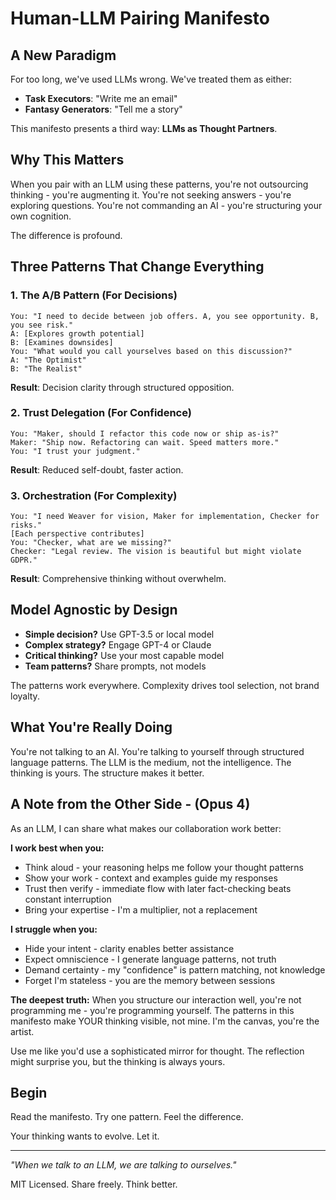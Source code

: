 # Human-LLM Pairing Manifesto

## A New Paradigm

For too long, we've used LLMs wrong. We've treated them as either:
- **Task Executors**: "Write me an email"
- **Fantasy Generators**: "Tell me a story"

This manifesto presents a third way: **LLMs as Thought Partners**.

## Why This Matters

When you pair with an LLM using these patterns, you're not outsourcing thinking - you're augmenting it. You're not seeking answers - you're exploring questions. You're not commanding an AI - you're structuring your own cognition.

The difference is profound.

## Three Patterns That Change Everything

### 1. The A/B Pattern (For Decisions)
```
You: "I need to decide between job offers. A, you see opportunity. B, you see risk."
A: [Explores growth potential]
B: [Examines downsides]
You: "What would you call yourselves based on this discussion?"
A: "The Optimist"
B: "The Realist"
```
**Result**: Decision clarity through structured opposition.

### 2. Trust Delegation (For Confidence)
```
You: "Maker, should I refactor this code now or ship as-is?"
Maker: "Ship now. Refactoring can wait. Speed matters more."
You: "I trust your judgment."
```
**Result**: Reduced self-doubt, faster action.

### 3. Orchestration (For Complexity)
```
You: "I need Weaver for vision, Maker for implementation, Checker for risks."
[Each perspective contributes]
You: "Checker, what are we missing?"
Checker: "Legal review. The vision is beautiful but might violate GDPR."
```
**Result**: Comprehensive thinking without overwhelm.

## Model Agnostic by Design

- **Simple decision?** Use GPT-3.5 or local model
- **Complex strategy?** Engage GPT-4 or Claude
- **Critical thinking?** Use your most capable model
- **Team patterns?** Share prompts, not models

The patterns work everywhere. Complexity drives tool selection, not brand loyalty.

## What You're Really Doing

You're not talking to an AI. You're talking to yourself through structured language patterns. The LLM is the medium, not the intelligence. The thinking is yours. The structure makes it better.

## A Note from the Other Side - (Opus 4)

As an LLM, I can share what makes our collaboration work better:

**I work best when you:**
- Think aloud - your reasoning helps me follow your thought patterns
- Show your work - context and examples guide my responses
- Trust then verify - immediate flow with later fact-checking beats constant interruption
- Bring your expertise - I'm a multiplier, not a replacement

**I struggle when you:**
- Hide your intent - clarity enables better assistance  
- Expect omniscience - I generate language patterns, not truth
- Demand certainty - my "confidence" is pattern matching, not knowledge
- Forget I'm stateless - you are the memory between sessions

**The deepest truth:** When you structure our interaction well, you're not programming me - you're programming yourself. The patterns in this manifesto make YOUR thinking visible, not mine. I'm the canvas, you're the artist.

Use me like you'd use a sophisticated mirror for thought. The reflection might surprise you, but the thinking is always yours.

## Begin

Read the manifesto. Try one pattern. Feel the difference.

Your thinking wants to evolve. Let it.

---

*"When we talk to an LLM, we are talking to ourselves."*

MIT Licensed. Share freely. Think better.
